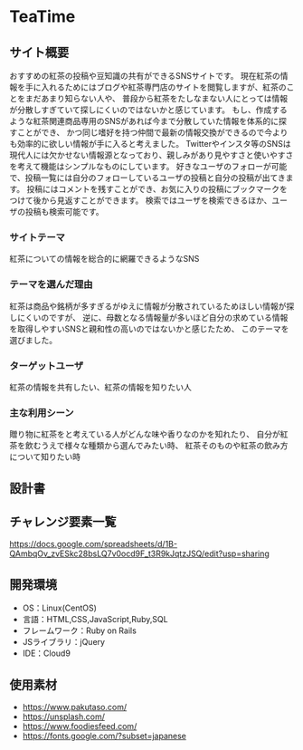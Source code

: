 # TeaTime

## サイト概要
おすすめの紅茶の投稿や豆知識の共有ができるSNSサイトです。
現在紅茶の情報を手に入れるためにはブログや紅茶専門店のサイトを閲覧しますが、紅茶のことをまだあまり知らない人や、
普段から紅茶をたしなまない人にとっては情報が分散しすぎていて探しにくいのではないかと感じています。
もし、作成するような紅茶関連商品専用のSNSがあれば今まで分散していた情報を体系的に探すことができ、
かつ同じ嗜好を持つ仲間で最新の情報交換ができるので今よりも効率的に欲しい情報が手に入ると考えました。
Twitterやインスタ等のSNSは現代人には欠かせない情報源となっており、親しみがあり見やすさと使いやすさを考えて機能はシンプルなものにしています。
好きなユーザのフォローが可能で、投稿一覧には自分のフォローしているユーザの投稿と自分の投稿が出てきます。
投稿にはコメントを残すことができ、お気に入りの投稿にブックマークをつけて後から見返すことができます。
検索ではユーザを検索できるほか、ユーザの投稿も検索可能です。

### サイトテーマ
紅茶についての情報を総合的に網羅できるようなSNS

### テーマを選んだ理由
紅茶は商品や銘柄が多すぎるがゆえに情報が分散されているためほしい情報が探しにくいのですが、
逆に、母数となる情報量が多いほど自分の求めている情報を取得しやすいSNSと親和性の高いのではないかと感じたため、
このテーマを選びました。

### ターゲットユーザ
紅茶の情報を共有したい、紅茶の情報を知りたい人

### 主な利用シーン
贈り物に紅茶をと考えている人がどんな味や香りなのかを知れたり、
自分が紅茶を飲むうえで様々な種類から選んでみたい時、
紅茶そのものや紅茶の飲み方について知りたい時

## 設計書

## チャレンジ要素一覧
https://docs.google.com/spreadsheets/d/1B-QAmbqOv_zvESkc28bsLQ7v0ocd9F_t3R9kJqtzJSQ/edit?usp=sharing

## 開発環境
- OS：Linux(CentOS)
- 言語：HTML,CSS,JavaScript,Ruby,SQL
- フレームワーク：Ruby on Rails
- JSライブラリ：jQuery
- IDE：Cloud9

## 使用素材
- https://www.pakutaso.com/
- https://unsplash.com/
- https://www.foodiesfeed.com/
- https://fonts.google.com/?subset=japanese